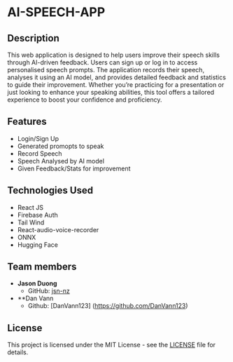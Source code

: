 # AI-SPEECH-APP

## Description
This web application is designed to help users improve their speech skills through AI-driven feedback. Users can sign up or log in to access personalised speech prompts. The application records their speech, analyses it using an AI model, and provides detailed feedback and statistics to guide their improvement. Whether you’re practicing for a presentation or just looking to enhance your speaking abilities, this tool offers a tailored experience to boost your confidence and proficiency.

## Features
- Login/Sign Up
- Generated promopts to speak
- Record Speech
- Speech Analysed by AI model
- Given Feedback/Stats for improvement

## Technologies Used
- React JS
- Firebase Auth
- Tail Wind
- React-audio-voice-recorder
- ONNX
- Hugging Face

## Team members
- **Jason Duong**
  - GitHub: [jsn-nz](https://github.com/jsn-nz)
- **Dan Vann
  - Github: [DanVann123] (https://github.com/DanVann123)


## License
This project is licensed under the MIT License - see the [LICENSE](LICENSE) file for details.

